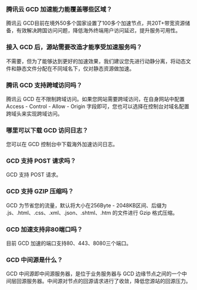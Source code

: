 ### 腾讯云 GCD 加速能力能覆盖哪些区域？
腾讯云 GCD目前在境外50多个国家设置了100多个加速节点，共20T+带宽资源储备，有效解决跨国访问问题，降低海外终端用户访问延迟，提升服务可用性。

### 接入 GCD 后，源站需要改造才能享受加速服务吗？
不需要，但为了能够达到更好的加速效果，我们建议您先进行动静分离，将动态文件和静态文件分配在不同域名下，仅对静态资源做加速。

### 腾讯 GCD 支持跨域访问吗？
腾讯云 GCD 在不限制跨域访问。如果您网站需要跨域访问，在自身网站中配置 Access - Control - Allow - Origin 字段即可，您也可以选择在控制台对域名配置跨域头来实现跨域访问。

### 哪里可以下载 GCD 访问日志？
您可以在 GCD 控制台中下载海外加速访问日志。

### GCD 支持 POST 请求吗？
GCD 支持 POST 请求。

### GCD 支持 GZIP 压缩吗？
GCD 为节省您的流量，默认将大小在256Byte - 2048KB区间、后缀为 .js、.html、.css、.xml、.json、.shtml、.htm 的文件进行 Gzip 格式压缩。

### GCD 加速支持非80端口吗？
目前 GCD 加速的端口支持80、443、8080三个端口。

### GCD 中间源是什么？
GCD 中间源即中间源服务器，是位于业务服务器与 GCD 边缘节点之间的一个中间层回源服务器。中间源对节点的回源请求进行了收敛，降低您源站的回源压力。